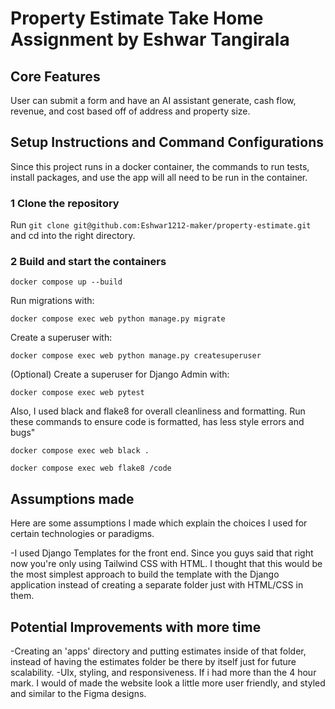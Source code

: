 # Property Estimate Take Home Assignment by Eshwar Tangirala

## Core Features

User can submit a form and have an AI assistant generate, cash flow, revenue, and cost based off of address and property size. 

## Setup Instructions and Command Configurations

Since this project runs in a docker container, the commands to run tests, install packages, and use the app will all need to be run in the container. 

### 1 Clone the repository
 
 Run ```git clone git@github.com:Eshwar1212-maker/property-estimate.git``` and cd into the right directory.

### 2 Build and start the containers
 
 ```docker compose up --build```

 Run migrations with:

```docker compose exec web python manage.py migrate```

 Create a superuser with:
 
 ```docker compose exec web python manage.py createsuperuser```

 (Optional) Create a superuser for Django Admin with:
 
 ```docker compose exec web pytest```

 Also, I used black and flake8 for overall cleanliness and formatting. Run these commands to ensure code is formatted, has less style errors and bugs"

```docker compose exec web black .```

```docker compose exec web flake8 /code```  

## Assumptions made

Here are some assumptions I made which explain the choices I used for certain technologies or paradigms. 

-I used Django Templates for the front end. Since you guys said that right now you're only using Tailwind CSS with HTML. I thought that this would be the most simplest approach to build the template with the Django application instead of creating a separate folder just with HTML/CSS in them. 

## Potential Improvements with more time

-Creating an 'apps' directory and putting estimates inside of that folder, instead of having the estimates folder be there by itself just for future scalability.
-UIx, styling, and responsiveness. If i had more than the 4 hour mark. I would of made the website look a little more user friendly, and styled and similar to the Figma designs.
